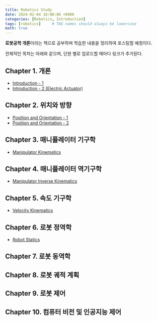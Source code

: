 ```yaml
---
title: Robotics Study
date: 2024-02-04 18:00:00 +0900
categories: [Robotics, Introduction]
tags: [robotics]     # TAG names should always be lowercase
math: true
---
```




**로봇공학 개론**이라는 책으로 공부하며 학습한 내용을 정리하여 포스팅할 예정이다.

전체적인 목차는 아래와 같으며, 단원 별로 업로드할 때마다 링크가 추가된다.



## Chapter 1. 개론

- [Introduction - 1](../robotics-1.1)
- [Introduction - 2 (Electric Actuator)](../robotics-1.2)

## Chapter 2. 위치와 방향

- [Position and Orientation - 1](../robotics-2.1)
- [Position and Orientation - 2](../robotics-2.2)

## Chapter 3. 매니퓰레이터 기구학

- [Manipulator Kinematics](../robotics-3)

## Chapter 4. 매니퓰레이터 역기구학

- [Manipulator Inverse Kinematics](../robotics-4)

## Chapter 5. 속도 기구학

- [Velocity Kinematics](../robotics-5)

## Chapter 6. 로봇 정역학

- [Robot Statics](../robotics-6)

## Chapter 7. 로봇 동역학

## Chapter 8. 로봇 궤적 계획

## Chapter 9. 로봇 제어

## Chapter 10. 컴퓨터 비전 및 인공지능 제어

